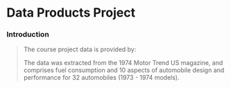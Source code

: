 <h1>Data Products Project</h1>


<h3>Introduction</h3>
<blockquote>
<p>The course project data is provided by:</p>




<p>

The data was extracted from the 1974 Motor Trend US magazine, and comprises fuel consumption and 10 aspects of automobile design and performance for 32 automobiles (1973 - 1974 models). 


<p>
<a href="https://stat.ethz.ch/R-manual/R-devel/library/datasets/html/mtcars.html>Source:Motor Trend Car Road Tests</</a></p>


</blockquote>

